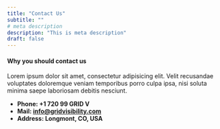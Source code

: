 ```yaml
---
title: "Contact Us"
subtitle: ""
# meta description
description: "This is meta description"
draft: false
---
```


#### Why you should contact us

Lorem ipsum dolor sit amet, consectetur adipisicing elit. Velit recusandae voluptates doloremque veniam temporibus porro culpa ipsa, nisi soluta minima saepe laboriosam debitis nesciunt.

- **Phone: +1 720 99 GRID V**
- **Mail: [info@gridvisibility.com](mailto:info@gridvisibility.com)**
- **Address: Longmont, CO, USA**
